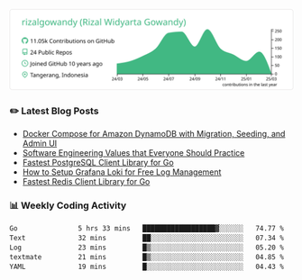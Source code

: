 ![profile-details](profile-summary-card-output/vue/0-profile-details.svg)

### :pencil2: Latest Blog Posts
<!-- BLOG-POST-LIST:START -->
- [Docker Compose for Amazon DynamoDB with Migration, Seeding, and Admin UI](https://medium.com/geekculture/docker-compose-for-amazon-dynamodb-with-migration-seeding-and-admin-ui-db11a348cc6a?source=rss-5763b0f1aba6------2)
- [Software Engineering Values that Everyone Should Practice](https://levelup.gitconnected.com/software-engineering-values-that-everyone-should-practice-c980d00cd103?source=rss-5763b0f1aba6------2)
- [Fastest PostgreSQL Client Library for Go](https://levelup.gitconnected.com/fastest-postgresql-client-library-for-go-579fa97909fb?source=rss-5763b0f1aba6------2)
- [How to Setup Grafana Loki for Free Log Management](https://levelup.gitconnected.com/how-to-setup-grafana-loki-for-free-log-management-ceb60558503c?source=rss-5763b0f1aba6------2)
- [Fastest Redis Client Library for Go](https://levelup.gitconnected.com/fastest-redis-client-library-for-go-7993f618f5ab?source=rss-5763b0f1aba6------2)
<!-- BLOG-POST-LIST:END -->

### 📊 Weekly Coding Activity
<!--START_SECTION:waka-->

```txt
Go               5 hrs 33 mins   ██████████████████▓░░░░░░   74.77 %
Text             32 mins         ██░░░░░░░░░░░░░░░░░░░░░░░   07.34 %
Log              23 mins         █▒░░░░░░░░░░░░░░░░░░░░░░░   05.20 %
textmate         21 mins         █▒░░░░░░░░░░░░░░░░░░░░░░░   04.85 %
YAML             19 mins         █░░░░░░░░░░░░░░░░░░░░░░░░   04.43 %
```

<!--END_SECTION:waka-->
